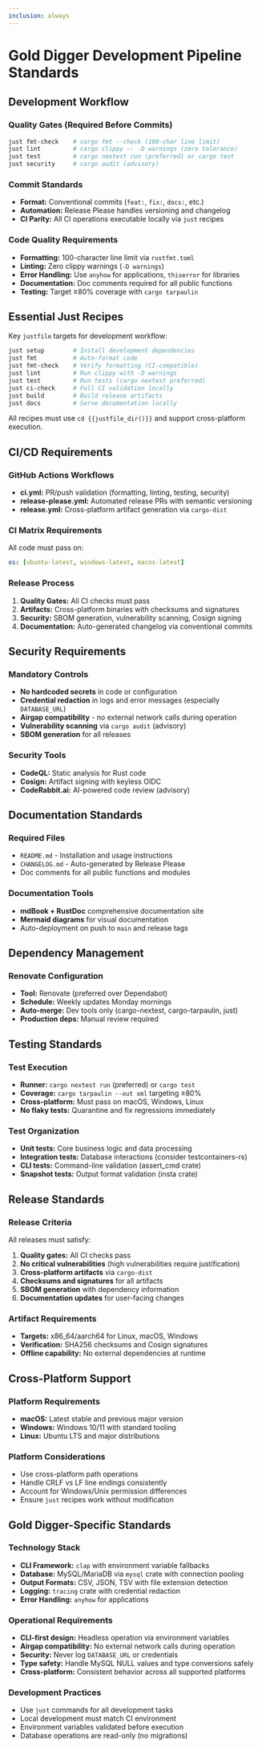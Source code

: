 ```yaml
---
inclusion: always
---
```


# Gold Digger Development Pipeline Standards

## Development Workflow

### Quality Gates (Required Before Commits)

```bash
just fmt-check    # cargo fmt --check (100-char line limit)
just lint         # cargo clippy -- -D warnings (zero tolerance)
just test         # cargo nextest run (preferred) or cargo test
just security     # cargo audit (advisory)
```

### Commit Standards

- **Format:** Conventional commits (`feat:`, `fix:`, `docs:`, etc.)
- **Automation:** Release Please handles versioning and changelog
- **CI Parity:** All CI operations executable locally via `just` recipes

### Code Quality Requirements

- **Formatting:** 100-character line limit via `rustfmt.toml`
- **Linting:** Zero clippy warnings (`-D warnings`)
- **Error Handling:** Use `anyhow` for applications, `thiserror` for libraries
- **Documentation:** Doc comments required for all public functions
- **Testing:** Target ≥80% coverage with `cargo tarpaulin`

## Essential Just Recipes

Key `justfile` targets for development workflow:

```bash
just setup        # Install development dependencies
just fmt          # Auto-format code
just fmt-check    # Verify formatting (CI-compatible)
just lint         # Run clippy with -D warnings
just test         # Run tests (cargo nextest preferred)
just ci-check     # Full CI validation locally
just build        # Build release artifacts
just docs         # Serve documentation locally
```

All recipes must use `cd {{justfile_dir()}}` and support cross-platform execution.

## CI/CD Requirements

### GitHub Actions Workflows

- **ci.yml:** PR/push validation (formatting, linting, testing, security)
- **release-please.yml:** Automated release PRs with semantic versioning
- **release.yml:** Cross-platform artifact generation via `cargo-dist`

### CI Matrix Requirements

All code must pass on:

```yaml
os: [ubuntu-latest, windows-latest, macos-latest]
```

### Release Process

1. **Quality Gates:** All CI checks must pass
2. **Artifacts:** Cross-platform binaries with checksums and signatures
3. **Security:** SBOM generation, vulnerability scanning, Cosign signing
4. **Documentation:** Auto-generated changelog via conventional commits

## Security Requirements

### Mandatory Controls

- **No hardcoded secrets** in code or configuration
- **Credential redaction** in logs and error messages (especially `DATABASE_URL`)
- **Airgap compatibility** - no external network calls during operation
- **Vulnerability scanning** via `cargo audit` (advisory)
- **SBOM generation** for all releases

### Security Tools

- **CodeQL:** Static analysis for Rust code
- **Cosign:** Artifact signing with keyless OIDC
- **CodeRabbit.ai:** AI-powered code review (advisory)

## Documentation Standards

### Required Files

- `README.md` - Installation and usage instructions
- `CHANGELOG.md` - Auto-generated by Release Please
- Doc comments for all public functions and modules

### Documentation Tools

- **mdBook + RustDoc** comprehensive documentation site
- **Mermaid diagrams** for visual documentation
- Auto-deployment on push to `main` and release tags

## Dependency Management

### Renovate Configuration

- **Tool:** Renovate (preferred over Dependabot)
- **Schedule:** Weekly updates Monday mornings
- **Auto-merge:** Dev tools only (cargo-nextest, cargo-tarpaulin, just)
- **Production deps:** Manual review required

## Testing Standards

### Test Execution

- **Runner:** `cargo nextest run` (preferred) or `cargo test`
- **Coverage:** `cargo tarpaulin --out xml` targeting ≥80%
- **Cross-platform:** Must pass on macOS, Windows, Linux
- **No flaky tests:** Quarantine and fix regressions immediately

### Test Organization

- **Unit tests:** Core business logic and data processing
- **Integration tests:** Database interactions (consider testcontainers-rs)
- **CLI tests:** Command-line validation (assert_cmd crate)
- **Snapshot tests:** Output format validation (insta crate)

## Release Standards

### Release Criteria

All releases must satisfy:

1. **Quality gates:** All CI checks pass
2. **No critical vulnerabilities** (high vulnerabilities require justification)
3. **Cross-platform artifacts** via `cargo-dist`
4. **Checksums and signatures** for all artifacts
5. **SBOM generation** with dependency information
6. **Documentation updates** for user-facing changes

### Artifact Requirements

- **Targets:** x86_64/aarch64 for Linux, macOS, Windows
- **Verification:** SHA256 checksums and Cosign signatures
- **Offline capability:** No external dependencies at runtime

## Cross-Platform Support

### Platform Requirements

- **macOS:** Latest stable and previous major version
- **Windows:** Windows 10/11 with standard tooling
- **Linux:** Ubuntu LTS and major distributions

### Platform Considerations

- Use cross-platform path operations
- Handle CRLF vs LF line endings consistently
- Account for Windows/Unix permission differences
- Ensure `just` recipes work without modification

## Gold Digger-Specific Standards

### Technology Stack

- **CLI Framework:** `clap` with environment variable fallbacks
- **Database:** MySQL/MariaDB via `mysql` crate with connection pooling
- **Output Formats:** CSV, JSON, TSV with file extension detection
- **Logging:** `tracing` crate with credential redaction
- **Error Handling:** `anyhow` for applications

### Operational Requirements

- **CLI-first design:** Headless operation via environment variables
- **Airgap compatibility:** No external network calls during operation
- **Security:** Never log `DATABASE_URL` or credentials
- **Type safety:** Handle MySQL NULL values and type conversions safely
- **Cross-platform:** Consistent behavior across all supported platforms

### Development Practices

- Use `just` commands for all development tasks
- Local development must match CI environment
- Environment variables validated before execution
- Database operations are read-only (no migrations)
